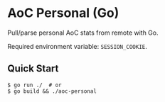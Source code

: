 # AoC Personal (Go)

Pull/parse personal AoC stats from remote with Go.

Required environment variable: `SESSION_COOKIE`.

## Quick Start

```
$ go run ./  # or
$ go build && ./aoc-personal
```
